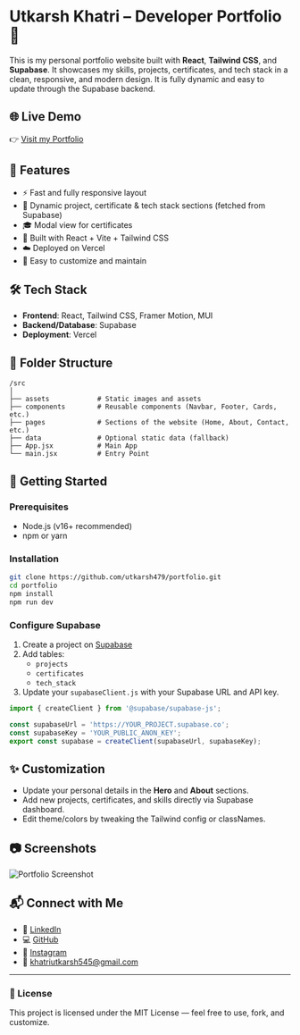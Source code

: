 # Utkarsh Khatri – Developer Portfolio 🚀

This is my personal portfolio website built with **React**, **Tailwind CSS**, and **Supabase**. It showcases my skills, projects, certificates, and tech stack in a clean, responsive, and modern design. It is fully dynamic and easy to update through the Supabase backend.

## 🌐 Live Demo

👉 [Visit my Portfolio](https://utkarshtech.vercel.app)

## 📌 Features

- ⚡️ Fast and fully responsive layout
- 🧠 Dynamic project, certificate & tech stack sections (fetched from Supabase)
- 🎓 Modal view for certificates
- 🔧 Built with React + Vite + Tailwind CSS
- ☁️ Deployed on Vercel
- 📄 Easy to customize and maintain

## 🛠️ Tech Stack

- **Frontend**: React, Tailwind CSS, Framer Motion, MUI
- **Backend/Database**: Supabase
- **Deployment**: Vercel

## 📁 Folder Structure

```
/src
│
├── assets            # Static images and assets
├── components        # Reusable components (Navbar, Footer, Cards, etc.)
├── pages             # Sections of the website (Home, About, Contact, etc.)
├── data              # Optional static data (fallback)
├── App.jsx           # Main App
└── main.jsx          # Entry Point
```

## 🚀 Getting Started

### Prerequisites

- Node.js (v16+ recommended)
- npm or yarn

### Installation

```bash
git clone https://github.com/utkarsh479/portfolio.git
cd portfolio
npm install
npm run dev
```

### Configure Supabase

1. Create a project on [Supabase](https://supabase.com/)
2. Add tables:
   - `projects`
   - `certificates`
   - `tech_stack`
3. Update your `supabaseClient.js` with your Supabase URL and API key.

```js
import { createClient } from '@supabase/supabase-js';

const supabaseUrl = 'https://YOUR_PROJECT.supabase.co';
const supabaseKey = 'YOUR_PUBLIC_ANON_KEY';
export const supabase = createClient(supabaseUrl, supabaseKey);
```

## ✨ Customization

- Update your personal details in the **Hero** and **About** sections.
- Add new projects, certificates, and skills directly via Supabase dashboard.
- Edit theme/colors by tweaking the Tailwind config or classNames.

## 📷 Screenshots

![Portfolio Screenshot](./assets/portfolio-screenshot.png)

## 📬 Connect with Me

- 💼 [LinkedIn](https://www.linkedin.com/in/utkarsh-khatri-1b2959277)
- 💻 [GitHub](https://github.com/utkarsh479)
- 📸 [Instagram](https://www.instagram.com/_utkarsh.kh)
- 📧 khatriutkarsh545@gmail.com

---

### 📄 License

This project is licensed under the MIT License — feel free to use, fork, and customize.
